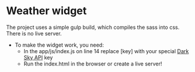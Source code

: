 # Weather widget

The project uses a simple gulp build, which compiles the sass into css. There is no live server.

* To make the widget work, you need:
  * In the app/js/index.js on line 14 replace [key] with your special [Dark Sky API](https://darksky.net/dev) key
  * Run the index.html in the browser or create a live server!
